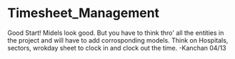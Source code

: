 # Timesheet_Management

Good Start! Midels look good. But you have to think thro' all the entities in the project and will have to add corrosponding models. Think on Hospitals, sectors, wrokday sheet to clock in and clock out  the time.
-Kanchan 04/13
